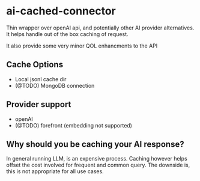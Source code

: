 # ai-cached-connector

Thin wrapper over openAI api, and potentially other AI provider alternatives.
It helps handle out of the box caching of request.

It also provide some very minor QOL enhancments to the API

## Cache Options
- Local jsonl cache dir
- (@TODO) MongoDB connection

## Provider support
- openAI
- (@TODO) forefront (embedding not supported)

## Why should you be caching your AI response?

In general running LLM, is an expensive process. Caching however helps offset the cost involved for frequent and common query.
The downside is, this is not appropriate for all use cases.